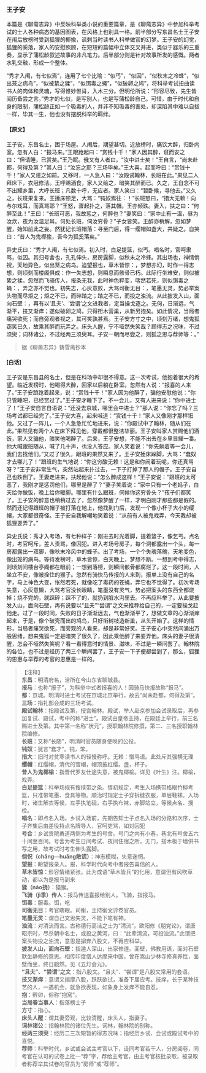 <script type="text/javascript">
    var head = document.getElementsByTagName('head')[0];
    cssURL = '/public/liao.css';
    linkTag = document.createElement('link');
    linkTag.href = cssURL;
    linkTag.setAttribute('type','text/css');
    linkTag.setAttribute('rel','stylesheet');
    head.appendChild(linkTag);
</script>
### 王子安

本篇是《聊斋志异》中反映科举类小说的重要篇章，是《聊斋志异》中参加科举考试的士人各种病态的基因图表，在风格上也别具一格。前半部分写东昌名士王子安在闱后放榜时受到狐狸的揶揄，讽刺当时读书人科举做官的幻梦。王子安的幻觉，狐狸的奚落，家人的安慰照顾，在短短的篇幅中立体交叉并进，类似于器乐的三重奏，显示了蒲松龄叙述故事的非凡笔力。后半部分则是针对故事所发的感慨。两者水乳交融，形成一个整体。

“秀才入闱，有七似焉”，连用了七个比喻：“似丐”，“似囚”，“似秋末之冷蜂”，“似出笼之病鸟”，“似被絷之猱”，“似饵毒之蝇”，“似破卵之鸠”，将科举考试扭曲读书人的肉体和灵魂，写得惟妙惟肖，入木三分。但明伦所说：“形容尽致，先生皆阅历备尝之言。”秀才的七似，是写别人，也是写蒲松龄自己。可惜，由于时代和自身的限制，蒲松龄正如一个吸毒的人，并非不知吸毒的害处，却深陷其中难以自拔一样，毕其一生，他也没有摆脱科举的羁绊。

#### 【原文】
<section>
王子安，东昌名士，困于场屋。人闱后，期望甚切。近放榜时，痛饮大醉，归卧内室。忽有人白：“报马来。”王跟跄起曰：“赏钱十千！”家人因其醉，诳而安之曰：“但请睡，已赏矣。”王乃眠。俄又有人者曰，“汝中进士矣！”王自言，“尚未赴都，何得及第？”其人曰：“汝忘之耶？三场毕矣。”王大喜，起而呼曰：“赏钱十千！”家人又诳之如前。又移时，一人急人曰：“汝殿试翰林，长班在此。”果见二人拜床下，衣冠修洁。王呼赐酒食，家人又给之，暗笑其醉而已。久之，王自念不可不出耀乡里，大呼长班；凡数十呼，无应者。家人笑曰：“暂卧候，寻他去。”又久之，长班果复来。王捶床顿足，大骂：“钝奴焉往：！”长班怒曰，“措大无赖！向与尔戏耳，而真骂耶？”王怒，骤起扑之，落其帽。王亦倾跌。妻入，扶之曰：“何醉至此！”王曰：“长班可恶，我故惩之，何醉也？”妻笑曰：“家中止有一温，昼为汝炊，夜为汝温足耳。何处长班，伺汝穷骨？”子女皆笑。王醉亦稍解，忽如梦醒，始知前此之妄。然犹记长班帽落：寻至门后，得一缨帽如盏大，共疑之。自笑曰：“昔人为鬼椰揄，吾今为狐奚落矣。”

异史氏曰：“秀才人闱，有七似焉。初入时，白足提篮，似丐。唱名时，官呵隶骂，似囚。其归号舍也，孔孔伸头，房房露脚，似秋未之冷蜂。其出场也，神情倘祝，天地异色，似出笼之病鸟。迨望报也，草木皆惊：，梦想亦幻，时作一得志想，则顷刻而楼阁俱成：作一失志想，则瞬息而骸骨已朽。此际行坐难安，则似被絷之猱。忽然而飞骑传人，报条无我，此时神色粹变，喀然若死，则似饵毒之蝇：，弄之亦不觉也。初失志，心灰意败，大骂司衡无目：，笔墨无灵，势必举案头物而尽炬之；炬之不已，而碎踏之；踏之不已，而投之浊流。从此披发入山，面向石壁：，再有以‘且夫’、‘尝谓’之文进我者，定当操戈逐之。无何，日渐远，气渐平，技又渐痒；遂似破卵之鸠，只得衔木营巢，从新另抱矣。如此情况，当局者痛哭欲死；而自旁观者视之，其可笑孰甚焉。王子安方寸之中，顷刻万绪，想鬼狐窃笑已久，故乘其醉而玩弄之。床头人醒，宁不哑然失笑哉？顾得志之况味，不过须臾；词林诸公，不过经两三须臾耳。子安一朝而尽尝之，则狐之恩与荐师等：。”

</section>

> 据《聊斋志异》铸雪斋抄本

#### [白话]
<aside>

王子安是东昌县的名士，但是在科场中却很不得意。这一次考试，他抱着很大的希望。临近发榜时，他喝得大醉，回家以后躺在卧室。忽然有人说：“报喜的人来了。”王子安踉跄着起来，说：“赏钱十千！”家人因为他醉了，骗他安慰他说：“你只管睡吧，已经赏过了。”王子安才睡下了。不一会儿，又有人进来说：“你中进士了！”王子安自言自语说：“还没去京城，哪里会中进士？”那人说：“你忘了吗？三场考试都已经完了。”王子安大喜，起来喊道：“赏钱十千！”家人又像刚才那样诳他。又过了一阵儿，一个人急急忙忙地进来，说：“你殿试中了翰林，随从们在此。”果然见有两个人在床下拜见他，穿戴都很整洁华丽。王子安叫家人赏赐他们酒饭，家人又骗他，暗笑他喝醉了。后来，王子安想，不能不出去在乡里显耀一番。他大喊跟班随从，喊了几十声，也没人答应。家人笑着说：“你先躺着等一会儿，我们去找他们。”又过了很久，跟班的果然又来了。王子安捶床跺脚，大骂：“蠢奴才去哪儿了！”跟班的生气地说：“你这穷酸无赖！这是和你闹着玩呢，你还真骂呀？”王子安非常生气，突然站起来扑过去，一下子打掉了那人的帽子。王子安自己也跌倒了。王妻走进来，扶起他说：“怎么醉成这样！”王子安说：“跟班的太可恶了，我刚才是惩罚他们，哪里是醉了？”妻子笑着说：“家中只有一个老妈子，白天给你做饭，晚上给你暖脚。哪里有什么跟班，伺候你这穷骨头？”孩子们都笑了。王子安的醉意也稍稍过去了，忽然像梦醒了一样，才明白刚才那些都是假的。然而还记得跟班的帽子被打落在地上，他找到门后，发现一个像小杯子大小的缨帽，大家都很奇怪。王子安自我解嘲地笑着说：“从前有人被鬼戏弄，今天我却被狐狸耍弄了。”

异史氏说：秀才入考场，有七种样子：刚进去时光着脚，提着篮子，像乞丐。点名时，考官呵斥，差人责骂，像囚犯。进入考场号房子，每个洞都露出一个头，每一房都露出一双脚，像秋末冷风中的蜂子。出了考场，一个个失魂落魄，天地变色，像出笼的病鸟。等待发榜时，草木皆惊，白天晚上，梦想不断。一想到考中得志，则顷刻间楼台亭阁都在眼前；一想到落榜，则瞬间骸骨都腐烂了。这一段时间，人坐立不安，像被拴住的猴子。忽然有骑快马传报的人来到，报单上没有自己的名字，马上神色大变，怅然若死，就像吃了毒药的苍蝇，弄它也不觉得了。初次考场失意，心灰意懒，大骂考官没长眼睛，笔墨没有灵气，势必把案头的东西全都烧掉；烧不完的，就踩碎；踩不了的，就扔到脏水沟里去。不再应科举了。从此要披发入山，面向石壁，再有说要以“且夫”“尝谓”之文来推荐给自己的，一定要操戈赶他走。过了一段时间，失败的日子渐渐远去，气也渐渐平了，想做文章的心渐渐痒起来，于是，像个破壳而出的鸠鸟，只好衔树枝造新巢，从头开始了。这样的情形，当局者痛哭欲死，而旁观的人看来，却是非常好笑。王子安心中突然间涌出万般思绪，想来鬼狐一定是暗笑了很久了，因此乘他醉了来耍弄他。床头的妻子很清醒，怎会不哑然失笑呢？看一看得意时的情景、滋味，不过是一瞬间罢了。翰林院的各位，也不过是经历了两三个瞬间罢了，王子安一下子便都尝到了，那么，狐狸的恩惠与举荐的考官的恩惠是一样的。

</aside>

> 【注释】  
<b>东昌</b>：明清府名，洽所在今山东省聊城县。  
<b>报马</b>：也称“报子”，为科举中式者报喜的人！因骑马快报故称“报马”。  
<b>都</b>：京城。明清时进士考试在京城北京举行，故云“尚未赴都，何得及第”。  
<b>三场</b>：指礼部会成的三场考试。  
<b>殿试翰林</b>：指殿试及第，授宫翰林。殿试，举人赴京参加会试录取后，再参加复试、殿试，考中的称“进士”。殿试由皇帝主持，在殿廷上举行，前三名赐进士及第。其中第一名称“状元”，授职翰林院修撰，第二、三名授职翰林院编修。  
<b>长班</b>：又称“长随”，明清时官员随身使唤的公役。  
<b>钝奴</b>：犹言“蠢才”。钝，笨。  
<b>措大</b>：旧时对贫寒读书人的轻慢称呼。无赖：憎骂语。此处斥其强横无理  
<b>缨帽</b>：红缨帽，清代的官帽，帽顶披红缨。盏，杯子。  
<b>昔人为鬼椰榆</b>：指晋代罗友仕途失意，被鬼椰榆。详见《叶生》注。椰榆，戏弄。  
<b>白足提篮</b>：科举场规有搜挟带之条。情初规定，考生入场携带格眼竹柳考篮，只准带笔墨、食具等物。顺治时规定士子穿拆缝衣服，单层鞋袜。入场时，诸生解衣等候，左手执笔砚，右手执布袜，赤脚站立，等候点名、搜检。  
<b>唱名</b>：即点名入场。乡试入场前，先期告知士子点名入场的分路和次序，士子齐集后由差役持点名牌导人，官呵吏骂，如对囚犯  
<b>号合</b>：乡试贡院甬道两侧为考生的号舍。号门之内有小巷，巷北有号舍五六十间至百间。号舍为考生日间考试、夜间住宿之所，无门，搭木板于墙供书写之用，故考试时考生伸头露脚。  
<b>倘怳（chǎng—huǎng敞谎）</b>：神志模糊，失意迷惘。  
<b>望报</b>：盼望报录人。报，科学时代向考中者报告喜信的人。  
<b>草木皆惊</b>：形容情绪紧张。此为成语“草木皆兵”的化用，意谓但有风吹草动，都以为是报马到来  
<b>猱（náo挠）</b>：猿猴。  
<b>飞骑（jì季）传人</b>：报马传送喜报给别人。飞骑，指报马。  
<b>饵毒</b>：服毒。饵，吃  
<b>司衡无目</b>：考官瞎眼。司衡，主持衡文评卷官员。  
<b>笔墨无灵</b>：谓自己文思失灵，不能下笔有神。  
<b>浊流</b>：对清流而言。古称德行高洁之士为“清流”。欧阳修《朋党论》，谓唐昭宗时，尽杀朝中名士，或投之黄河，曰</b>：“此辈清流，可投浊流。”此谓把案头物投之浊流，意思是摒弃八股文，不再应科举。  
<b>披发人山，面向石壁</b>：指遁人深山，出家修道。面壁，佛教用语，面对石壁默坐静修的意思。相传印度僧人达摩来中国，曾在嵩山少林寺修真养性，面壁而坐，终日戳然。见《五灯会元》。  
<b>“且夫”、“尝谓”之文</b>：指八股文。“且夫”、“尝谓”是八股文常用的套语。  
<b>技又渐痒</b>：意谓又揣摩八股，跃跃欲试，准备下届应考。技痒，长于某种技艺的人，一遇机会，就急欲表现，如象身上发痒不能自忍。  
<b>抱</b>：孵卯，俗称“抱窝”。  
<b>当局眷当事人</b>：指落榜士子  
<b>方寸</b>：指心。  
<b>床头人醒</b>：谓其妻旁观，比较清醒，床头人，指妻子。  
<b>词林诸公</b>：指翰林院的诸位先生。词林，翰林院的别称。  
<b>经两三须臾</b>：经历二三次短暂的得志况味；指经历乡试、会试或殿试考中的喜悦。  
<b>荐师</b>：科举时代，乡试或会试主考官以下，设同考官若干人，分房阅卷，同考官在认可的试卷上批一“荐”字，荐给主考官，由主考官核批录取，被录取者称荐举其试卷的官员为“房师”或“荐师”。  
